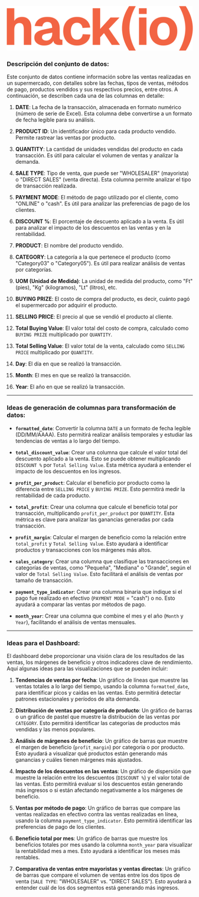 <div style="text-align: center;">
  <img src="https://github.com/Hack-io-Data/Imagenes/blob/main/01-LogosHackio/logo_naranja@4x.png?raw=true" alt="esquema" />
</div>

### Descripción del conjunto de datos:

Este conjunto de datos contiene información sobre las ventas realizadas en un supermercado, con detalles sobre las fechas, tipos de ventas, métodos de pago, productos vendidos y sus respectivos precios, entre otros. A continuación, se describen cada una de las columnas en detalle:

1. **DATE**: La fecha de la transacción, almacenada en formato numérico (número de serie de Excel). Esta columna debe convertirse a un formato de fecha legible para su análisis.

2. **PRODUCT ID**: Un identificador único para cada producto vendido. Permite rastrear las ventas por producto.

3. **QUANTITY**: La cantidad de unidades vendidas del producto en cada transacción. Es útil para calcular el volumen de ventas y analizar la demanda.

4. **SALE TYPE**: Tipo de venta, que puede ser "WHOLESALER" (mayorista) o "DIRECT SALES" (venta directa). Esta columna permite analizar el tipo de transacción realizada.

5. **PAYMENT MODE**: El método de pago utilizado por el cliente, como "ONLINE" o "cash". Es útil para analizar las preferencias de pago de los clientes.

6. **DISCOUNT %**: El porcentaje de descuento aplicado a la venta. Es útil para analizar el impacto de los descuentos en las ventas y en la rentabilidad.

7. **PRODUCT**: El nombre del producto vendido.

8. **CATEGORY**: La categoría a la que pertenece el producto (como "Category03" o "Category05"). Es útil para realizar análisis de ventas por categorías.

9. **UOM (Unidad de Medida)**: La unidad de medida del producto, como "Ft" (pies), "Kg" (kilogramos), "Lt" (litros), etc.

10. **BUYING PRIZE**: El costo de compra del producto, es decir, cuánto pagó el supermercado por adquirir el producto.

11. **SELLING PRICE**: El precio al que se vendió el producto al cliente.

12. **Total Buying Value**: El valor total del costo de compra, calculado como `BUYING PRIZE` multiplicado por `QUANTITY`.

13. **Total Selling Value**: El valor total de la venta, calculado como `SELLING PRICE` multiplicado por `QUANTITY`.

14. **Day**: El día en que se realizó la transacción.

15. **Month**: El mes en que se realizó la transacción.

16. **Year**: El año en que se realizó la transacción.

---

### Ideas de generación de columnas para transformación de datos:

- **`formatted_date`**: Convertir la columna `DATE` a un formato de fecha legible (DD/MM/AAAA). Esto permitirá realizar análisis temporales y estudiar las tendencias de ventas a lo largo del tiempo.

- **`total_discount_value`**: Crear una columna que calcule el valor total del descuento aplicado a la venta. Esto se puede obtener multiplicando `DISCOUNT %` por `Total Selling Value`. Esta métrica ayudará a entender el impacto de los descuentos en los ingresos.

- **`profit_per_product`**: Calcular el beneficio por producto como la diferencia entre `SELLING PRICE` y `BUYING PRIZE`. Esto permitirá medir la rentabilidad de cada producto.

- **`total_profit`**: Crear una columna que calcule el beneficio total por transacción, multiplicando `profit_per_product` por `QUANTITY`. Esta métrica es clave para analizar las ganancias generadas por cada transacción.

- **`profit_margin`**: Calcular el margen de beneficio como la relación entre `total_profit` y `Total Selling Value`. Esto ayudará a identificar productos y transacciones con los márgenes más altos.

- **`sales_category`**: Crear una columna que clasifique las transacciones en categorías de ventas, como "Pequeña", "Mediana" o "Grande", según el valor de `Total Selling Value`. Esto facilitará el análisis de ventas por tamaño de transacción.

- **`payment_type_indicator`**: Crear una columna binaria que indique si el pago fue realizado en efectivo (`PAYMENT MODE` = "cash") o no. Esto ayudará a comparar las ventas por métodos de pago.

- **`month_year`**: Crear una columna que combine el mes y el año (`Month` y `Year`), facilitando el análisis de ventas mensuales.

---

### Ideas para el Dashboard:

El dashboard debe proporcionar una visión clara de los resultados de las ventas, los márgenes de beneficio y otros indicadores clave de rendimiento. Aquí algunas ideas para las visualizaciones que se pueden incluir:

1. **Tendencias de ventas por fecha**: Un gráfico de líneas que muestre las ventas totales a lo largo del tiempo, usando la columna `formatted_date`, para identificar picos y caídas en las ventas. Esto permitirá detectar patrones estacionales y períodos de alta demanda.

2. **Distribución de ventas por categoría de producto**: Un gráfico de barras o un gráfico de pastel que muestre la distribución de las ventas por `CATEGORY`. Esto permitirá identificar las categorías de productos más vendidas y las menos populares.

3. **Análisis de márgenes de beneficio**: Un gráfico de barras que muestre el margen de beneficio (`profit_margin`) por categoría o por producto. Esto ayudará a visualizar qué productos están generando más ganancias y cuáles tienen márgenes más ajustados.

4. **Impacto de los descuentos en las ventas**: Un gráfico de dispersión que muestre la relación entre los descuentos (`DISCOUNT %`) y el valor total de las ventas. Esto permitirá evaluar si los descuentos están generando más ingresos o si están afectando negativamente a los márgenes de beneficio.

5. **Ventas por método de pago**: Un gráfico de barras que compare las ventas realizadas en efectivo contra las ventas realizadas en línea, usando la columna `payment_type_indicator`. Esto permitirá identificar las preferencias de pago de los clientes.

6. **Beneficio total por mes**: Un gráfico de barras que muestre los beneficios totales por mes usando la columna `month_year` para visualizar la rentabilidad mes a mes. Esto ayudará a identificar los meses más rentables.

7. **Comparativa de ventas entre mayoristas y ventas directas**: Un gráfico de barras que compare el volumen de ventas entre los dos tipos de venta (`SALE TYPE`: "WHOLESALER" vs. "DIRECT SALES"). Esto ayudará a entender cuál de los dos segmentos está generando más ingresos.

